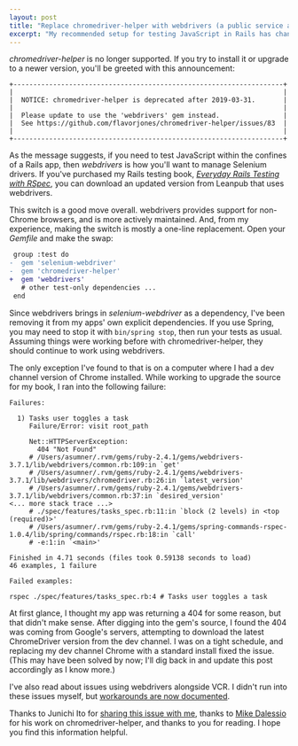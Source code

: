 ```yaml
---
layout: post
title: "Replace chromedriver-helper with webdrivers (a public service announcement)"
excerpt: "My recommended setup for testing JavaScript in Rails has changed. Read on to learn about the switch to webdrivers."
---
```


_chromedriver-helper_ is no longer supported. If you try to install it or upgrade to a newer version, you'll be greeted with this announcement:

```
+--------------------------------------------------------------------+
|                                                                    |
|  NOTICE: chromedriver-helper is deprecated after 2019-03-31.       |
|                                                                    |
|  Please update to use the 'webdrivers' gem instead.                |
|  See https://github.com/flavorjones/chromedriver-helper/issues/83  |
|                                                                    |
+--------------------------------------------------------------------+
```

As the message suggests, if you need to test JavaScript within the confines of a Rails app, then _webdrivers_ is how you'll want to manage Selenium drivers. If you've purchased my Rails testing book, _[Everyday Rails Testing with RSpec](https://leanpub.com/everydayrailsrspec)_, you can download an updated version from Leanpub that uses webdrivers.

This switch is a good move overall. webdrivers provides support for non-Chrome browsers, and is more actively maintained. And, from my experience, making the switch is mostly a one-line replacement. Open your _Gemfile_ and make the swap:

```diff
 group :test do
-  gem 'selenium-webdriver'
-  gem 'chromedriver-helper'
+  gem 'webdrivers'
   # other test-only dependencies ...
 end
```

Since webdrivers brings in _selenium-webdriver_ as a dependency, I've been removing it from my apps' own explicit dependencies. If you use Spring, you may need to stop it with `bin/spring stop`, then run your tests as usual. Assuming things were working before with chromedriver-helper, they should continue to work using webdrivers.

The only exception I've found to that is on a computer where I had a dev channel version of Chrome installed. While working to upgrade the source for my book, I ran into the following failure:

```
Failures:

  1) Tasks user toggles a task
     Failure/Error: visit root_path

     Net::HTTPServerException:
       404 "Not Found"
     # /Users/asumner/.rvm/gems/ruby-2.4.1/gems/webdrivers-3.7.1/lib/webdrivers/common.rb:109:in `get'
     # /Users/asumner/.rvm/gems/ruby-2.4.1/gems/webdrivers-3.7.1/lib/webdrivers/chromedriver.rb:26:in `latest_version'
     # /Users/asumner/.rvm/gems/ruby-2.4.1/gems/webdrivers-3.7.1/lib/webdrivers/common.rb:37:in `desired_version'
<... more stack trace ...>
     # ./spec/features/tasks_spec.rb:11:in `block (2 levels) in <top (required)>'
     # /Users/asumner/.rvm/gems/ruby-2.4.1/gems/spring-commands-rspec-1.0.4/lib/spring/commands/rspec.rb:18:in `call'
     # -e:1:in `<main>'

Finished in 4.71 seconds (files took 0.59138 seconds to load)
46 examples, 1 failure

Failed examples:

rspec ./spec/features/tasks_spec.rb:4 # Tasks user toggles a task
```

At first glance, I thought my app was returning a 404 for some reason, but that didn't make sense. After digging into the gem's source, I found the 404 was coming from Google's servers, attempting to download the latest ChromeDriver version from the dev channel. I was on a tight schedule, and replacing my dev channel Chrome with a standard install fixed the issue. (This may have been solved by now; I'll dig back in and update this post accordingly as I know more.)

I've also read about issues using webdrivers alongside VCR. I didn't run into these issues myself, but [workarounds are now documented](https://github.com/titusfortner/webdrivers/wiki/Using-with-VCR-or-WebMock).

Thanks to Junichi Ito for [sharing this issue with me](https://github.com/everydayrails/everydayrails-rspec-2017/issues/100), thanks to [Mike Dalessio](https://github.com/flavorjones) for his work on chromedriver-helper, and thanks to you for reading. I hope you find this information helpful.
